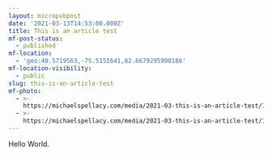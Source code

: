 ```yaml
---
layout: micropubpost
date: '2021-03-13T14:53:00.000Z'
title: This is an article test
mf-post-status:
  - published
mf-location:
  - 'geo:40.5719563,-75.5151641,82.6679295990186'
mf-location-visibility:
  - public
slug: this-is-an-article-test
mf-photo:
  - >-
    https://michaelspellacy.com/media/2021-03-this-is-an-article-test/1615647208122.jpg
  - >-
    https://michaelspellacy.com/media/2021-03-this-is-an-article-test/1615647208235.jpg
---
```

Hello World.
